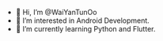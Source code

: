 - 👋 Hi, I’m @WaiYanTunOo
- 👀 I’m interested in Android Development.
- 🌱 I’m currently learning Python and Flutter.


<!---
WaiYanTunOo/WaiYanTunOo is a ✨ special ✨ repository because its `README.md` (this file) appears on your GitHub profile.
You can click the Preview link to take a look at your changes.
--->
